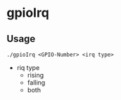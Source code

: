 # gpioIrq

## Usage

```
./gpioIrq <GPIO-Number> <irq type>
```

* riq type
  * rising
  * falling
  * both

